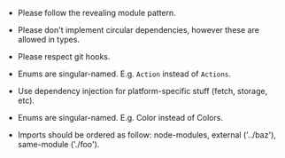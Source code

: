 - Please follow the revealing module pattern.

- Please don't implement circular dependencies, however these are allowed in types.

- Please respect git hooks.

- Enums are singular-named. E.g. `Action` instead of `Actions`.

- Use dependency injection for platform-specific stuff (fetch, storage, etc).

- Enums are singular-named. E.g. Color instead of Colors.

- Imports should be ordered as follow: node-modules, external ('../baz'), same-module ('./foo').
